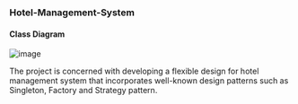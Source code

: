 ### Hotel-Management-System

#### Class Diagram
![image](https://user-images.githubusercontent.com/45465068/83443048-bba51880-a466-11ea-8719-f8d803d84e46.png)


The project is concerned with developing a flexible design for hotel management system that incorporates well-known design patterns such as Singleton, Factory and Strategy pattern. 
